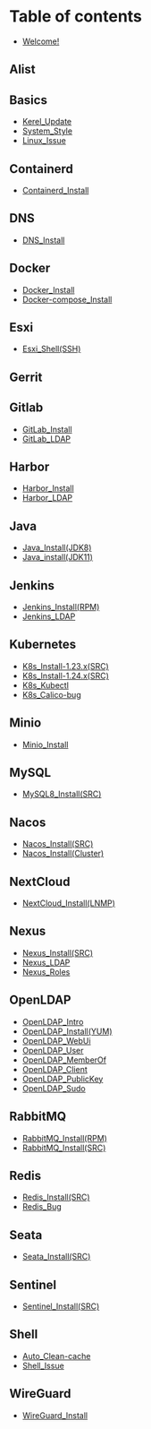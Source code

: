 # Table of contents

* [Welcome!](README.md)

## Alist
## Basics

* [Kerel_Update](Basics/kernel_update.md)
* [System_Style](Basics/system_style.md)
* [Linux_Issue](Basics/linux_issue.md)

## Containerd

* [Containerd_Install](Containerd/containerd_install.md)

## DNS

* [DNS_Install](DNS/dns_install.md)

## Docker

* [Docker_Install](Docker/docker_install.md)
* [Docker-compose_Install](Docker/docker-compose_install.md)

## Esxi

* [Esxi_Shell(SSH)](Esxi/esxi_shell(ssh).md)

## Gerrit

## Gitlab

* [GitLab_Install](GitLab/gitlab_install.md)
* [GitLab_LDAP](GitLab/gitlab_ldap.md)

## Harbor

* [Harbor_Install](Harbor/harbor_install.md)
* [Harbor_LDAP](Harbor/harbor_ldap.md)

## Java

* [Java_Install(JDK8)](Java/java_install(jdk8).md)
* [Java_install(JDK11)](Java/java_install(jdk11).md)

## Jenkins

* [Jenkins_Install(RPM)](Jenkins/jenkins_install(rpm).md)
* [Jenkins_LDAP](Jenkins/jenkins_ldap.md)

## Kubernetes

* [K8s_Install-1.23.x(SRC)](Kubernetes/k8s_install-1.23.x(src).md)
* [K8s_Install-1.24.x(SRC)](Kubernetes/k8s_install-1.24.x(src).md)
* [K8s_Kubectl](Kubernetes/k8s_kubectl.md)
* [K8s_Calico-bug](Kubernetes/k8s_calico-bug.md)

## Minio

* [Minio_Install](Minio/minio_install.md)

## MySQL

* [MySQL8_Install(SRC)](MySQL/mysql8_install(src).md)

## Nacos

* [Nacos_Install(SRC)](Nacos/nacos_install(src).md)
* [Nacos_Install(Cluster)](Nacos/nacos_install(cluster).md)

## NextCloud

* [NextCloud_Install(LNMP)](NextCloud/nextcloud_install(lnmp).md)

## Nexus

* [Nexus_Install(SRC)](Nexus/nexus3_install(src).md)
* [Nexus_LDAP](Nexus/nexus3_ldap.md)
* [Nexus_Roles](Nexus/nexus3_roles.md)

## OpenLDAP

* [OpenLDAP_Intro](OpenLDAP/openldap_intro.md)
* [OpenLDAP_Install(YUM)](OpenLDAP/openldap_install(yum).md)
* [OpenLDAP_WebUi](OpenLDAP/openldap_webui.md)
* [OpenLDAP_User](OpenLDAP/openldap_user.md)
* [OpenLDAP_MemberOf](OpenLDAP/openldap_memberof.md)
* [OpenLDAP_Client](OpenLDAP/openldap_client.md)
* [OpenLDAP_PublicKey](OpenLDAP/openldap_publickey.md)
* [OpenLDAP_Sudo](OpenLDAP/openldap_sudo.md)

## RabbitMQ

* [RabbitMQ_Install(RPM)](RabbitMQ/rabbitmq_install(rpm).md)
* [RabbitMQ_Install(SRC)](RabbitMQ/rabbitmq_install(src).md)

## Redis

* [Redis_Install(SRC)](Redis/redis_install(src).md)
* [Redis_Bug](Redis/redis_bug.md)

## Seata

* [Seata_Install(SRC)](Seata/seata_install(src).md)

## Sentinel

* [Sentinel_Install(SRC)](Sentinel/sentinel_install(src).md)

## Shell

* [Auto_Clean-cache](Shell/auto_clean-cache.md)
* [Shell_Issue](Shell/shell_issue.md)

## WireGuard

* [WireGuard_Install](WireGuard/wireguard_install.md)